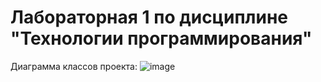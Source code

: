 # Лабораторная 1 по дисциплине "Технологии программирования"

Диаграмма классов проекта:
![image](https://github.com/user-attachments/assets/49762cca-37c5-4f8a-8b6e-b1ddddabe1f3)
